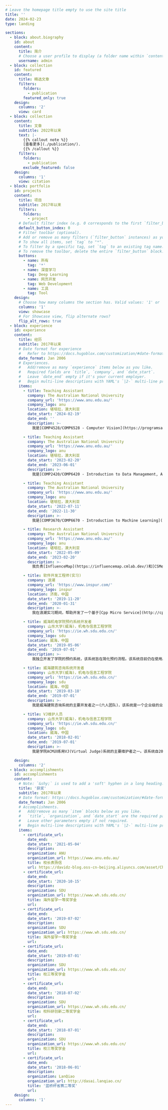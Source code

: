 ```yaml
---
# Leave the homepage title empty to use the site title
title: ''
date: 2024-02-23
type: landing

sections:
  - block: about.biography
    id: about
    content:
      title: 简介
      # Choose a user profile to display (a folder name within `content/authors/`)
      username: admin
  - block: collection
    id: featured
    content:
      title: 精选文章
      filters:
        folders:
          - publication
        featured_only: true
    design:
      columns: '2'
      view: card
  - block: collection
    content:
      title: 文章
      subtitle: 2022年以来
      text: |-
        {{% callout note %}}
        [查看更多](./publication/).
        {{% /callout %}}
      filters:
        folders:
          - publication
        exclude_featured: false
    design:
      columns: '1'
      view: citation
  - block: portfolio
    id: projects
    content:
      title: 项目
      subtitle: 2017年以来
      filters:
        folders:
          - project
      # Default filter index (e.g. 0 corresponds to the first `filter_button` instance below).
      default_button_index: 0
      # Filter toolbar (optional).
      # Add or remove as many filters (`filter_button` instances) as you like.
      # To show all items, set `tag` to "*".
      # To filter by a specific tag, set `tag` to an existing tag name.
      # To remove the toolbar, delete the entire `filter_button` block.
      buttons:
        - name: 所有
          tag: '*'
        - name: 深度学习
          tag: Deep Learning
        - name: 网页开发
          tag: Web Development
        - name: 工具
          tag: Tool
    design:
      # Choose how many columns the section has. Valid values: '1' or '2'.
      columns: '1'
      view: showcase
      # For Showcase view, flip alternate rows?
      flip_alt_rows: true
  - block: experience
    id: experience
    content:
      title: 经历
      subtitle: 2017年以来
      # Date format for experience
      #   Refer to https://docs.hugoblox.com/customization/#date-format
      date_format: Jan 2006
      # Experiences.
      #   Add/remove as many `experience` items below as you like.
      #   Required fields are `title`, `company`, and `date_start`.
      #   Leave `date_end` empty if it's your current employer.
      #   Begin multi-line descriptions with YAML's `|2-` multi-line prefix.
      items:
        - title: Teaching Assistant
          company: The Australian National University
          company_url: 'https://www.anu.edu.au/'
          company_logo: anu
          location: 堪培拉，澳大利亚
          date_start: '2024-02-19'
          date_end: ''
          description: >-
            我是[COMP4528/COMP6528 - Computer Vision](https://programsandcourses.anu.edu.au/2024/course/COMP4528)的助教。

        - title: Teaching Assistant
          company: The Australian National University
          company_url: 'https://www.anu.edu.au/'
          company_logo: anu
          location: 堪培拉，澳大利亚
          date_start: '2023-02-20'
          date_end: '2023-06-01'
          description: >-
            我是[COMP2420/COMP6420 - Introduction to Data Management, Analysis and Security](https://programsandcourses.anu.edu.au/course/comp2420)的助教。

        - title: Teaching Assistant
          company: The Australian National University
          company_url: 'https://www.anu.edu.au/'
          company_logo: anu
          location: 堪培拉，澳大利亚
          date_start: '2022-07-11'
          date_end: '2022-11-30'
          description: >-
            我是[COMP3670/COMP6670 - Introduction to Machine Learning](https://programsandcourses.anu.edu.au/2019/course/comp3670)和[COMP4650 - Document Analysis](https://programsandcourses.anu.edu.au/2023/course/COMP4650)的助教。

        - title: Research Assistant
          company: The Australian National University
          company_url: 'https://www.anu.edu.au/'
          company_logo: anu
          location: 堪培拉，澳大利亚
          date_start: '2022-05-09'
          date_end: '2023-02-20'
          description: >-
            我负责[InfluenceMap](https://influencemap.cmlab.dev/)和[CSMetrics](https://csmetrics.net/)网站的容器化工作。

        - title: 软件开发工程师(实习)
          company: 浪潮
          company_url: 'https://www.inspur.com/'
          company_logo: inspur
          location: 济南，中国
          date_start: '2019-11-20'
          date_end: '2020-01-31'
          description: >-
            我在浪潮实习期间，帮助开发了一个基于[Cpp Micro Service](http://cppmicroservices.org/)的插件管理系统。

        - title: 威海机电学院预约系统开发者
          company: 山东大学(威海)，机电与信息工程学院
          company_url: 'https://ie.wh.sdu.edu.cn/'
          company_logo: sdu
          location: 威海，中国
          date_start: '2019-05-06'
          date_end: '2019-07-01'
          description: >-
            我独立开发了学院的预约系统，该系统旨在简化预约流程。该系统目前仍在使用。

        - title: 威海建筑咨询系统开发者
          company: 山东大学(威海)，机电与信息工程学院
          company_url: 'https://ie.wh.sdu.edu.cn/'
          company_logo: sdu
          location: 威海，中国
          date_start: '2019-03-18'
          date_end: '2019-07-01'
          description: >-
            我是威海建筑咨询系统的主要开发者之一(六人团队)，该系统是一个企业级的业务项目。

        - title: VJ维护人员
          company: 山东大学(威海)，机电与信息工程学院
          company_url: 'https://ie.wh.sdu.edu.cn/'
          company_logo: sdu
          location: 威海，中国
          date_start: '2018-02-01'
          date_end: '2019-07-01'
          description: >-
            我是学院ACM训练用VJ(Virtual Judge)系统的主要维护者之一。该系统自2017年发布以来已经有超过1万次提交。

    design:
      columns: '2'
  - block: accomplishments
    id: accomplishments
    content:
      # Note: `&shy;` is used to add a 'soft' hyphen in a long heading.
      title: '获奖'
      subtitle: 2017年以来
      # Date format: https://docs.hugoblox.com/customization/#date-format
      date_format: Jan 2006
      # Accomplishments.
      #   Add/remove as many `item` blocks below as you like.
      #   `title`, `organization`, and `date_start` are the required parameters.
      #   Leave other parameters empty if not required.
      #   Begin multi-line descriptions with YAML's `|2-` multi-line prefix.
      items:
        - certificate_url:
          date_end:
          date_start: '2021-05-04'
          description:
          organization: ANU
          organization_url: https://www.anu.edu.au/
          title: 校长表扬信
          url: https://davidz-blog.oss-cn-beijing.aliyuncs.com/asset/Chancellor'sLetterofCommendation.pdf
        - certificate_url:
          date_end:
          date_start: '2020-10-15'
          description:
          organization: SDU
          organization_url: https://www.wh.sdu.edu.cn/
          title: 海外留学一等奖学金
          url:
        - certificate_url:
          date_end:
          date_start: '2019-07-02'
          description:
          organization: SDU
          organization_url: https://www.wh.sdu.edu.cn/
          title: 海外留学一等奖学金
          url:
        - certificate_url:
          date_end:
          date_start: '2019-07-01'
          description:
          organization: SDU
          organization_url: https://www.wh.sdu.edu.cn/
          title: 校三等奖学金
          url:
        - certificate_url:
          date_end:
          date_start: '2018-07-02'
          description:
          organization: SDU
          organization_url: https://www.wh.sdu.edu.cn/
          title: 校科研创新二等奖学金
          url:
        - certificate_url:
          date_end:
          date_start: '2018-07-01'
          description:
          organization: SDU
          organization_url: https://www.wh.sdu.edu.cn/
          title: 校三等奖学金
          url:
        - certificate_url:
          date_end:
          date_start: '2018-06-01'
          description:
          organization: LanQiao
          organization_url: http://dasai.lanqiao.cn/
          title: '蓝桥杯省赛二等奖'
          url:
    design:
      columns: '1'
---
```

